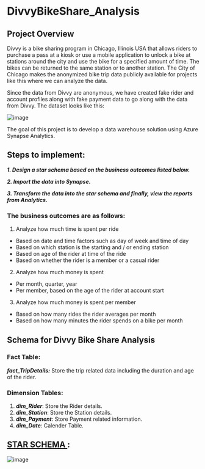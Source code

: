 # DivvyBikeShare_Analysis

## Project Overview
Divvy is a bike sharing program in Chicago, Illinois USA that allows riders to purchase a pass at a kiosk or use a mobile application to unlock a bike at stations around the city and use the bike for a specified amount of time. The bikes can be returned to the same station or to another station. The City of Chicago makes the anonymized bike trip data publicly available for projects like this where we can analyze the data.

Since the data from Divvy are anonymous, we have created fake rider and account profiles along with fake payment data to go along with the data from Divvy. The dataset looks like this:

![image](https://user-images.githubusercontent.com/30798966/226129279-4bd13cff-9300-41c5-9135-a879bd298136.png)

The goal of this project is to develop a data warehouse solution using Azure Synapse Analytics. 

## Steps to implement:

***1. Design a star schema based on the business outcomes listed below.***

***2. Import the data into Synapse.***

***3. Transform the data into the star schema and finally, view the reports from Analytics.***

### The business outcomes are as follows:
1. Analyze how much time is spent per ride
- Based on date and time factors such as day of week and time of day
- Based on which station is the starting and / or ending station
- Based on age of the rider at time of the ride
- Based on whether the rider is a member or a casual rider

2. Analyze how much money is spent
- Per month, quarter, year
- Per member, based on the age of the rider at account start

3. Analyze how much money is spent per member
- Based on how many rides the rider averages per month
- Based on how many minutes the rider spends on a bike per month

## Schema for Divvy Bike Share Analysis

### Fact Table:

***fact_TripDetails:*** Store the trip related data including the duration and age of the rider.

### Dimension Tables:

1. ***dim_Rider***: Store the Rider details.
2. ***dim_Station***: Store the Station details.
3. ***dim_Payment***: Store Payment related information.
4. ***dim_Date***: Calender Table.


## <u> STAR SCHEMA </u>:

![image](https://user-images.githubusercontent.com/30798966/226129200-081767ca-78b0-4370-be5d-8867ddeb93ac.png)
